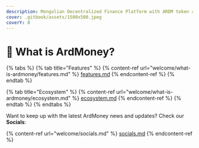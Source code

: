 ```yaml
---
description: Mongolian Decentralized Finance Platform with ARDM token as governance
cover: .gitbook/assets/1500x500.jpeg
coverY: 0
---
```


# 👋 What is ArdMoney?

{% tabs %}
{% tab title="Features" %}
{% content-ref url="welcome/what-is-ardmoney/features.md" %}
[features.md](welcome/what-is-ardmoney/features.md)
{% endcontent-ref %}
{% endtab %}

{% tab title="Ecosystem" %}
{% content-ref url="welcome/what-is-ardmoney/ecosystem.md" %}
[ecosystem.md](welcome/what-is-ardmoney/ecosystem.md)
{% endcontent-ref %}
{% endtab %}
{% endtabs %}





Want to keep up with the latest ArdMoney news and updates? Check our **Socials**:

{% content-ref url="welcome/socials.md" %}
[socials.md](welcome/socials.md)
{% endcontent-ref %}
